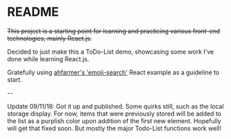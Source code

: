 <h1>README</h1>
<s>This project is a starting point for learning and practicing various front-end technologies, mainly React.js.</s><br />

Decided to just make this a ToDo-List demo, showcasing some work I've done while learning React.js.

Gratefully using <a href="https://github.com/ahfarmer/emoji-search">ahfarmer's 'emoji-search'</a> React example as a guideline to start.

-- 

Update 09/11/18: Got it up and published. Some quirks still, such as the local storage display. For now, items that were previously stored will be added to the list as a purplish color upon addition of the first new element. Hopefully will get that fixed soon. But mostly the major Todo-List functions work well!
